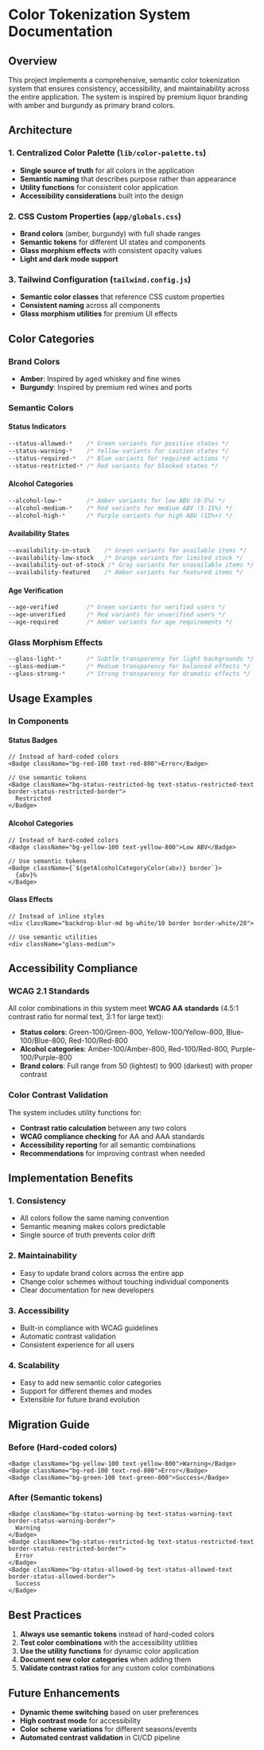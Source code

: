 # Color Tokenization System Documentation

## Overview

This project implements a comprehensive, semantic color tokenization system that ensures consistency, accessibility, and maintainability across the entire application. The system is inspired by premium liquor branding with amber and burgundy as primary brand colors.

## Architecture

### 1. Centralized Color Palette (`lib/color-palette.ts`)
- **Single source of truth** for all colors in the application
- **Semantic naming** that describes purpose rather than appearance
- **Utility functions** for consistent color application
- **Accessibility considerations** built into the design

### 2. CSS Custom Properties (`app/globals.css`)
- **Brand colors** (amber, burgundy) with full shade ranges
- **Semantic tokens** for different UI states and components
- **Glass morphism effects** with consistent opacity values
- **Light and dark mode support**

### 3. Tailwind Configuration (`tailwind.config.js`)
- **Semantic color classes** that reference CSS custom properties
- **Consistent naming** across all components
- **Glass morphism utilities** for premium UI effects

## Color Categories

### Brand Colors
- **Amber**: Inspired by aged whiskey and fine wines
- **Burgundy**: Inspired by premium red wines and ports

### Semantic Colors

#### Status Indicators
```css
--status-allowed-*    /* Green variants for positive states */
--status-warning-*    /* Yellow variants for caution states */
--status-required-*   /* Blue variants for required actions */
--status-restricted-* /* Red variants for blocked states */
```

#### Alcohol Categories
```css
--alcohol-low-*       /* Amber variants for low ABV (0-5%) */
--alcohol-medium-*    /* Red variants for medium ABV (5-15%) */
--alcohol-high-*      /* Purple variants for high ABV (15%+) */
```

#### Availability States
```css
--availability-in-stock    /* Green variants for available items */
--availability-low-stock   /* Orange variants for limited stock */
--availability-out-of-stock /* Gray variants for unavailable items */
--availability-featured    /* Amber variants for featured items */
```

#### Age Verification
```css
--age-verified        /* Green variants for verified users */
--age-unverified      /* Red variants for unverified users */
--age-required        /* Amber variants for age requirements */
```

### Glass Morphism Effects
```css
--glass-light-*       /* Subtle transparency for light backgrounds */
--glass-medium-*      /* Medium transparency for balanced effects */
--glass-strong-*      /* Strong transparency for dramatic effects */
```

## Usage Examples

### In Components

#### Status Badges
```tsx
// Instead of hard-coded colors
<Badge className="bg-red-100 text-red-800">Error</Badge>

// Use semantic tokens
<Badge className="bg-status-restricted-bg text-status-restricted-text border-status-restricted-border">
  Restricted
</Badge>
```

#### Alcohol Categories
```tsx
// Instead of hard-coded colors
<Badge className="bg-yellow-100 text-yellow-800">Low ABV</Badge>

// Use semantic tokens
<Badge className={`${getAlcoholCategoryColor(abv)} border`}>
  {abv}%
</Badge>
```

#### Glass Effects
```tsx
// Instead of inline styles
<div className="backdrop-blur-md bg-white/10 border border-white/20">

// Use semantic utilities
<div className="glass-medium">
```

## Accessibility Compliance

### WCAG 2.1 Standards

All color combinations in this system meet **WCAG AA standards** (4.5:1 contrast ratio for normal text, 3:1 for large text):

- **Status colors**: Green-100/Green-800, Yellow-100/Yellow-800, Blue-100/Blue-800, Red-100/Red-800
- **Alcohol categories**: Amber-100/Amber-800, Red-100/Red-800, Purple-100/Purple-800
- **Brand colors**: Full range from 50 (lightest) to 900 (darkest) with proper contrast

### Color Contrast Validation

The system includes utility functions for:
- **Contrast ratio calculation** between any two colors
- **WCAG compliance checking** for AA and AAA standards
- **Accessibility reporting** for all semantic combinations
- **Recommendations** for improving contrast when needed

## Implementation Benefits

### 1. Consistency
- All colors follow the same naming convention
- Semantic meaning makes colors predictable
- Single source of truth prevents color drift

### 2. Maintainability
- Easy to update brand colors across the entire app
- Change color schemes without touching individual components
- Clear documentation for new developers

### 3. Accessibility
- Built-in compliance with WCAG guidelines
- Automatic contrast validation
- Consistent experience for all users

### 4. Scalability
- Easy to add new semantic color categories
- Support for different themes and modes
- Extensible for future brand evolution

## Migration Guide

### Before (Hard-coded colors)
```tsx
<Badge className="bg-yellow-100 text-yellow-800">Warning</Badge>
<Badge className="bg-red-100 text-red-800">Error</Badge>
<Badge className="bg-green-100 text-green-800">Success</Badge>
```

### After (Semantic tokens)
```tsx
<Badge className="bg-status-warning-bg text-status-warning-text border-status-warning-border">
  Warning
</Badge>
<Badge className="bg-status-restricted-bg text-status-restricted-text border-status-restricted-border">
  Error
</Badge>
<Badge className="bg-status-allowed-bg text-status-allowed-text border-status-allowed-border">
  Success
</Badge>
```

## Best Practices

1. **Always use semantic tokens** instead of hard-coded colors
2. **Test color combinations** with the accessibility utilities
3. **Use the utility functions** for dynamic color application
4. **Document new color categories** when adding them
5. **Validate contrast ratios** for any custom color combinations

## Future Enhancements

- **Dynamic theme switching** based on user preferences
- **High contrast mode** for accessibility
- **Color scheme variations** for different seasons/events
- **Automated contrast validation** in CI/CD pipeline